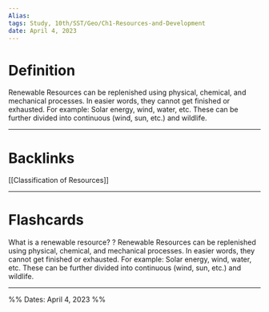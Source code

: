 ```yaml
---
Alias:
tags: Study, 10th/SST/Geo/Ch1-Resources-and-Development
date: April 4, 2023
---
```


# Definition
Renewable Resources can be replenished using physical, chemical, and mechanical processes. In easier words, they cannot get finished or exhausted.
For example: Solar energy, wind, water, etc.
These can be further divided into continuous (wind, sun, etc.) and wildlife.

---
# Backlinks

[[Classification of Resources]]

---
# Flashcards

What is a renewable resource?
?
Renewable Resources can be replenished using physical, chemical, and mechanical processes. In easier words, they cannot get finished or exhausted.
For example: Solar energy, wind, water, etc.
These can be further divided into continuous (wind, sun, etc.) and wildlife.
<!--SR:!2024-04-11,201,220-->

---

%%
Dates: April 4, 2023
%%